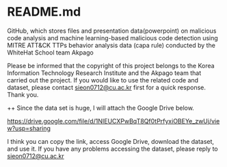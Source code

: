 # README.md
GitHub, which stores files and presentation data(powerpoint) on malicious code analysis and machine learning-based malicious code detection using MITRE ATT&CK TTPs behavior analysis data (capa rule) conducted by the WhiteHat School team Akpago

Please be informed that the copyright of this project belongs to the Korea Information Technology Research Institute and the Akpago team that carried out the project. If you would like to use the related code and dataset, please contact sieon0712@cu.ac.kr first for a quick response. Thank you.

++
Since the data set is huge, I will attach the Google Drive below.

https://drive.google.com/file/d/1NIEUCXPwBqT8Qf0tPrfyxiOBEYe_zwUj/view?usp=sharing

I think you can copy the link, access Google Drive, download the dataset, and use it. If you have any problems accessing the dataset, please reply to sieon0712@cu.ac.kr
